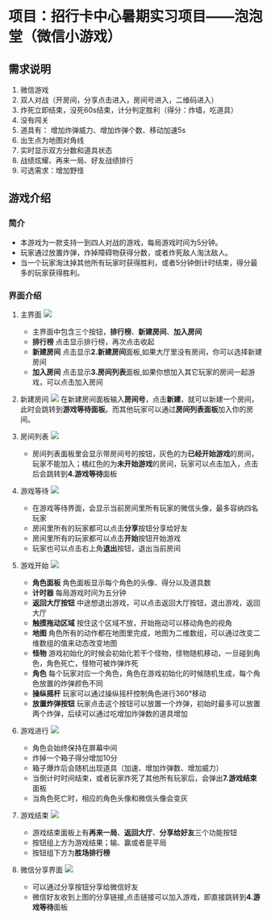 # 项目：招行卡中心暑期实习项目——泡泡堂（微信小游戏）
## 需求说明
1. 微信游戏
2. 双人对战（开房间，分享点击进入，房间号进入，二维码进入）
3. 炸死立即结束，没死60s结束，计分判定胜利（得分：炸墙，吃道具）
4. 没有闯关
5. 道具有： 增加炸弹威力、增加炸弹个数、移动加速5s
6. 出生点为地图对角线
7. 实时显示双方分数和道具状态
8. 战绩炫耀、再来一局、好友战绩排行
9. 可选需求：增加野怪
## 游戏介绍
### 简介
- 本游戏为一款支持一到四人对战的游戏，每局游戏时间为5分钟。
- 玩家通过放置炸弹，炸掉障碍物获得分数，或者炸死敌人淘汰敌人。
- 当一个玩家淘汰掉其他所有玩家时获得胜利，或者5分钟倒计时结束，得分最多的玩家获得胜利。
### 界面介绍
1. 主界面
   ![](/doc/image/rankList.png)
   - 主界面中包含三个按钮，**排行榜**、**新建房间**、**加入房间**
   - **排行榜**  点击显示排行榜，再次点击收起
   - **新建房间** 点击显示**2.新建房间**面板,如果大厅里没有房间，你可以选择新建房间
   - **加入房间** 点击显示**3.房间列表**面板,如果你想加入其它玩家的房间一起游戏，可以点击加入房间
2. 新建房间
   ![](/doc/image/createRoom.png)
   在新建房间面板输入**房间号**，点击**新建**，就可以新建一个房间，此时会跳转到**游戏等待面板**。而其他玩家可以通过**房间列表面板**加入你的房间。
3. 房间列表
   ![](/doc/image/joinRoom.png)
   - 房间列表面板里会显示带房间号的按钮，灰色的为**已经开始游戏**的房间，玩家不能加入；橘红色的为**未开始游戏**的房间，玩家可以点击加入，点击后会跳转到**4.游戏等待**面板
4. 游戏等待
   ![](/doc/image/addRoom.png)
   - 在游戏等待界面，会显示当前房间里所有玩家的微信头像，最多容纳四名玩家
   - 房间里所有的玩家都可以点击**分享**按钮分享给好友
   - 房间里所有的玩家都可以点击**开始**按钮开始游戏
   - 玩家也可以点击右上角**退出**按钮，退出当前房间
5. 游戏开始
   ![](/doc/image/start.png)
   - **角色面板** 角色面板显示每个角色的头像、得分以及道具数
   - **计时器** 每局游戏时间为五分钟
   - **返回大厅按钮** 中途想退出游戏，可以点击返回大厅按钮，退出游戏，返回大厅
   - **触摸拖动区域** 按住这个区域不放，开始拖动可以移动角色的视角
   - **地图** 角色所有的动作都在地图里完成，地图为二维数组，可以通过改变二维数组的值来动态改变地图
   - **怪物** 游戏初始化的时候会初始化若干个怪物，怪物随机移动，一旦碰到角色，角色死亡，怪物可被炸弹炸死
   - **角色** 每个玩家对应一个角色，角色在游戏初始化的时候随机生成，每个角色放置的炸弹颜色不同
   - **操纵摇杆** 玩家可以通过操纵摇杆控制角色进行360°移动
   - **放置炸弹按钮** 玩家点击这个按钮可以放置一个炸弹，初始时最多可以放置两个炸弹，后续可以通过吃增加炸弹数的道具增加

6. 游戏进行
   ![](/doc/image/putBomb.png)
   - 角色会始终保持在屏幕中间
   - 炸掉一个箱子得分增加10分
   - 箱子爆炸后会随机出现道具（加速、增加炸弹数、增加威力）
   - 当倒计时时间结束，或者玩家炸死了其他所有玩家后，会弹出**7.游戏结束**面板
   - 当角色死亡时，相应的角色头像和微信头像会变灰
7. 游戏结束
   ![](/doc/image/endGame.png)
   - 游戏结束面板上有**再来一局**、**返回大厅**、**分享给好友**三个功能按钮
   - 按钮组上方为游戏结果；输、赢或者是平局
   - 按钮组下方为**胜场排行榜**
8. 微信分享界面
   ![](/doc/image/shareWexin.jpg)
   - 可以通过分享按钮分享给微信好友
   - 微信好友收到上图的分享链接,点击链接可以加入游戏，即直接跳转到**4.游戏等待**面板
   

